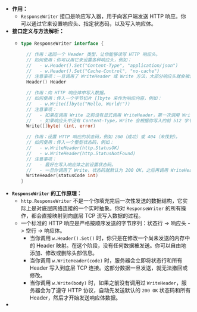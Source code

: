 - **作用：**
	- `ResponseWriter` 接口是响应写入器，用于向客户端发送 HTTP 响应。你可以通过它来设置响应头、指定状态码，以及写入响应体。
- **接口定义与方法解析：**
	- ```go
	  type ResponseWriter interface {
	  
	  	// 作用：返回一个 Header 类型，让你能够读写 HTTP 响应头。
	  	// 如何使用：你可以用它来设置各种响应头，例如：
	  	//   - w.Header().Set("Content-Type", "application/json")
	  	//   - w.Header().Set("Cache-Control", "no-cache")
	  	// 注意事项：一旦调用了 WriteHeader 或 Write 方法，大部分响应头就会被发送出去，之后再对 Header 的修改将不再生效。
	  	Header() Header
	  
	  	// 作用：向 HTTP 响应体中写入数据。
	  	// 如何使用：传入一个字节切片 []byte 来作为响应内容，例如：
	  	//   - w.Write([]byte("Hello, World!"))
	  	// 注意事项：
	  	//   - 如果在调用 Write 之前没有显式调用 WriteHeader，第一次调用 Write 时会自动发送 200 OK 状态码。
	  	//   - 如果响应头中没有 Content-Type，Write 会根据你写入的前 512 字节数据自动推断并设置。
	  	Write([]byte) (int, error)
	  
	  	// 作用：设置 HTTP 响应的状态码，例如 200（成功）或 404（未找到）。
	  	// 如何使用：传入一个整型状态码，例如：
	  	//   - w.WriteHeader(http.StatusOK)
	  	//   - w.WriteHeader(http.StatusNotFound)
	  	// 注意事项：
	  	//   - 最好在写入响应体之前设置状态码。
	  	//   - 一旦你调用了 Write，状态码就默认为 200 OK，之后再调用 WriteHeader 将不起作用。
	  	WriteHeader(statusCode int)
	  }
	  ```
- **`ResponseWriter` 的工作原理：**
	- `http.ResponseWriter` 不是一个你填充完后一次性发送的数据结构，它实际上是对底层网络连接的一个实时抽象。你对 `ResponseWriter` 的所有操作，都会直接映射到向底层 TCP 流写入数据的过程。
	- 一个标准的 HTTP 响应是严格按顺序发送的字节序列：状态行 -> 响应头 -> 空行 -> 响应体。
		- 当你调用 `w.Header().Set()` 时，你只是在修改一个尚未发送的内存中的 Header 映射。在这个阶段，没有任何数据被发送。你可以自由地添加、修改或删除头部信息。
		- 当你调用 `w.WriteHeader(code)` 时，服务器会立即将状态行和所有 Header 写入到底层 TCP 连接。这部分数据一旦发送，就无法撤回或修改。
		- 当你调用 `w.Write(body)` 时，如果之前没有调用过 `WriteHeader`，服务器会为了遵守 HTTP 协议，自动先发送默认的 `200 OK` 状态码和所有 Header，然后才开始发送响应体数据。
-